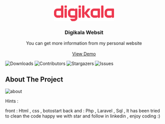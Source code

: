 <p align="center">
  <a href="https://github.com/MohamadNematizadeh/laravel_digikala">
    <img src="https://github.com/MohamadNematizadeh/laravel_digikala/blob/main/Digikala.svg.png?raw=true" alt="Logo"  height="50">
  </a>

  <h3 align="center">Digikala Websit </h3>

  <p align="center">
    You can get more information from my personal website
    <br/>
    <br/>
    <a href="">View Demo</a>
  </p>
</p>

![Downloads](https://img.shields.io/github/downloads/arshiafarrokhi/BitCoinLivePrice/total) ![Contributors](https://img.shields.io/github/contributors/arshiafarrokhi/BitCoinLivePrice?color=dark-green) ![Stargazers](https://img.shields.io/github/stars/arshiafarrokhi/BitCoinLivePrice?style=social) ![Issues](https://img.shields.io/github/issues/arshiafarrokhi/BitCoinLivePrice) 

## About The Project

<img src="https://github.com/MohamadNematizadeh/laravel_digikala/blob/main/screencapture.png?raw=true" alt="about">

Hints :

front : Html , css  , botostart
back and : Php , Laravel , Sql , 
It has been tried to clean the code
happy we with star and follow in linkedin , enjoy coding :)

